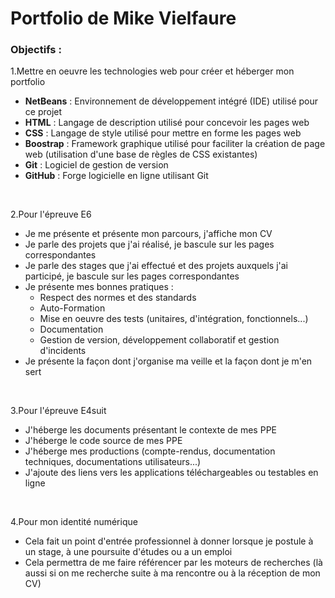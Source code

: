 # Portfolio de Mike Vielfaure

### Objectifs :

1.Mettre en oeuvre les technologies web pour créer et héberger mon portfolio

- **NetBeans** : Environnement de développement intégré (IDE) utilisé pour ce projet
- **HTML** : Langage de description utilisé pour concevoir les pages web
- **CSS** : Langage de style utilisé pour mettre en forme les pages web
- **Boostrap** : Framework graphique utilisé pour faciliter la création de page web (utilisation d'une base de règles de CSS existantes)
- **Git** : Logiciel de gestion de version
- **GitHub** : Forge logicielle en ligne utilisant Git
<br>
  
2.Pour l'épreuve E6

 - Je me présente et présente mon parcours, j'affiche mon CV
 - Je parle des projets que j'ai réalisé, je bascule sur les pages correspondantes
 - Je parle des stages que j'ai effectué et des projets auxquels j'ai participé, je bascule sur les pages correspondantes
 - Je présente mes bonnes pratiques :
   - Respect des normes et des standards
   - Auto-Formation
   - Mise en oeuvre des tests (unitaires, d'intégration, fonctionnels...)
   - Documentation
   - Gestion de version, développement collaboratif et gestion d'incidents
 - Je présente la façon dont j'organise ma veille et la façon dont je m'en sert
 <br>
 
 3.Pour l'épreuve E4suit 
 
  - J'héberge les documents présentant le contexte de mes PPE
  - J'héberge le code source de mes PPE 
  - J'héberge mes productions (compte-rendus, documentation techniques, documentations utilisateurs...)
  - J'ajoute des liens vers les applications téléchargeables ou testables en ligne
  <br>
  
 4.Pour mon identité numérique
  - Cela fait un point d'entrée professionnel à donner lorsque je postule à un stage, à une poursuite d'études ou a un emploi
  - Cela permettra de me faire référencer par les moteurs de recherches (là aussi si on me recherche suite à ma rencontre ou à la réception de mon CV)

